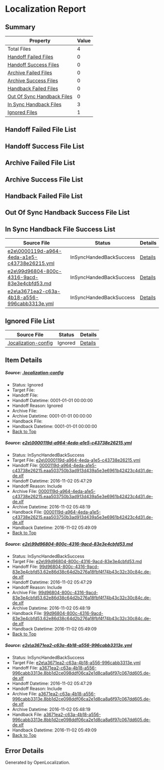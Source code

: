 # <a name='report-top'></a> Localization Report

## Summary
 Property | Value 
 -------- | ----- 
 Total Files | 4
[ Handoff Failed Files ](#handoff-failed-list)| 0
[ Handoff Success Files ](#handoff-success-list)| 0
[ Archive Failed Files ](#archive-failed-list)| 0
[ Archive Success Files ](#archive-success-list)| 0
[ Handback Failed Files ](#handback-failed-list)| 0
[ Out Of Sync Handback Files ](#outofsync-handback-success-list)| 0
[ In Sync Handback Files ](#insync-handback-success-list)| 3
[ Ignored Files ](#ignored-list)| 1

## <a name='handoff-failed-list'></a> Handoff Failed File List

## <a name='handoff-success-list'></a> Handoff Success File List

## <a name='archive-failed-list'></a> Archive Failed File List

## <a name='archive-success-list'></a> Archive Success File List

## <a name='handback-failed-list'></a> Handback Failed File List

## <a name='outofsync-handback-success-list'></a> Out Of Sync Handback Success File List

## <a name='insync-handback-success-list'></a> In Sync Handback File Success List
 Source File | Status | Details 
 ----------- | ------ | ------- 
 [e2e\0000119d-a964-4eda-a1e5-c43738e26215.yml](https://github.com/OpenLocalizationTestOrg/ol-test0/blob/50620f87aaf671ce5a8a5d4070077692ffc39335/e2e/0000119d-a964-4eda-a1e5-c43738e26215.yml) | InSyncHandedBackSuccess | [Details](#d87104745bc1083af95ed1215d6d4c4d4a0f6da51)
 [e2e\99d96804-800c-4316-9acd-83e3e4cbfd53.md](https://github.com/OpenLocalizationTestOrg/ol-test0/blob/50620f87aaf671ce5a8a5d4070077692ffc39335/e2e/99d96804-800c-4316-9acd-83e3e4cbfd53.md) | InSyncHandedBackSuccess | [Details](#07f8ac86156553a4882d02a5435977acaec6fa052)
 [e2e\a3671ea2-c63a-4b18-a556-996cabb3313e.yml](https://github.com/OpenLocalizationTestOrg/ol-test0/blob/50620f87aaf671ce5a8a5d4070077692ffc39335/e2e/a3671ea2-c63a-4b18-a556-996cabb3313e.yml) | InSyncHandedBackSuccess | [Details](#e2cdc596f6eea8a88fd0ac18dece750c0cb4a4293)

## <a name='ignored-list'></a> Ignored File List
 Source File | Status | Details 
 ----------- | ------ | ------- 
 [.localization-config](https://github.com/OpenLocalizationTestOrg/ol-test0/blob/50620f87aaf671ce5a8a5d4070077692ffc39335/.localization-config) | Ignored | [Details](#c268a05ecaa7ec85942ed632c29928ee5bd6da8d0)

## Item Details
##### <a name='c268a05ecaa7ec85942ed632c29928ee5bd6da8d0'></a> Source: [.localization-config](https://github.com/OpenLocalizationTestOrg/ol-test0/blob/50620f87aaf671ce5a8a5d4070077692ffc39335/.localization-config)
* Status: Ignored
* Target File: 
* Handoff File: 
* Handoff Datetime: 0001-01-01 00:00:00
* Handoff Reason: Ignored
* Archive File: 
* Archive Datetime: 0001-01-01 00:00:00
* Handback File: 
* Handback Datetime: 0001-01-01 00:00:00
* [Back to Top](#report-top)

##### <a name='d87104745bc1083af95ed1215d6d4c4d4a0f6da51'></a> Source: [e2e\0000119d-a964-4eda-a1e5-c43738e26215.yml](https://github.com/OpenLocalizationTestOrg/ol-test0/blob/50620f87aaf671ce5a8a5d4070077692ffc39335/e2e/0000119d-a964-4eda-a1e5-c43738e26215.yml)
* Status: InSyncHandedBackSuccess
* Target File: [e2e\0000119d-a964-4eda-a1e5-c43738e26215.yml](https://github.com/OpenLocalizationTestOrg/ol-test0-dede/blob/666f5f1156e6c96816c52ce400b4e901d4a24747/e2e/0000119d-a964-4eda-a1e5-c43738e26215.yml)
* Handoff File: [0000119d-a964-4eda-a1e5-c43738e26215.eaa503750b3ad913d439a5e3e6961b42423c4d31.de-de.xlf](https://github.com/OpenLocalizationTestOrg/ol-test0-handoff/blob/470ce9036a9b73cf39e3373fe8d13faaea4bbfc1/ol-handoff/OpenLocalizationTestOrg/ol-test0-dede/yufeih/ht/0000119d-a964-4eda-a1e5-c43738e26215.eaa503750b3ad913d439a5e3e6961b42423c4d31.de-de.xlf)
* Handoff Datetime: 2016-11-02 05:47:29
* Handoff Reason: Include
* Archive File: [0000119d-a964-4eda-a1e5-c43738e26215.eaa503750b3ad913d439a5e3e6961b42423c4d31.de-de.xlf](https://github.com/OpenLocalizationTestOrg/ol-test0-handoff/blob/0771a42aa0e57976ba2884850d25c06d19c10f22/ol-archive/OpenLocalizationTestOrg/ol-test0-dede/yufeih/ht/0000119d-a964-4eda-a1e5-c43738e26215.eaa503750b3ad913d439a5e3e6961b42423c4d31.de-de.xlf)
* Archive Datetime: 2016-11-02 05:48:19
* Handback File: [0000119d-a964-4eda-a1e5-c43738e26215.eaa503750b3ad913d439a5e3e6961b42423c4d31.de-de.xlf](https://github.com/OpenLocalizationTestOrg/ol-test0-handback/blob/cd9bec7afd806adbbb659401669cf0b88c4fcd6a/ol-handback/OpenLocalizationTestOrg/ol-test0-dede/yufeih/ht/0000119d-a964-4eda-a1e5-c43738e26215.eaa503750b3ad913d439a5e3e6961b42423c4d31.de-de.xlf)
* Handback Datetime: 2016-11-02 05:49:09
* [Back to Top](#report-top)

##### <a name='07f8ac86156553a4882d02a5435977acaec6fa052'></a> Source: [e2e\99d96804-800c-4316-9acd-83e3e4cbfd53.md](https://github.com/OpenLocalizationTestOrg/ol-test0/blob/50620f87aaf671ce5a8a5d4070077692ffc39335/e2e/99d96804-800c-4316-9acd-83e3e4cbfd53.md)
* Status: InSyncHandedBackSuccess
* Target File: [e2e\99d96804-800c-4316-9acd-83e3e4cbfd53.md](https://github.com/OpenLocalizationTestOrg/ol-test0-dede/blob/666f5f1156e6c96816c52ce400b4e901d4a24747/e2e/99d96804-800c-4316-9acd-83e3e4cbfd53.md)
* Handoff File: [99d96804-800c-4316-9acd-83e3e4cbfd53.62e86d38c64d2b276a18fbf4f74b43c32c30c84c.de-de.xlf](https://github.com/OpenLocalizationTestOrg/ol-test0-handoff/blob/470ce9036a9b73cf39e3373fe8d13faaea4bbfc1/ol-handoff/OpenLocalizationTestOrg/ol-test0-dede/yufeih/ht/99d96804-800c-4316-9acd-83e3e4cbfd53.62e86d38c64d2b276a18fbf4f74b43c32c30c84c.de-de.xlf)
* Handoff Datetime: 2016-11-02 05:47:29
* Handoff Reason: Include
* Archive File: [99d96804-800c-4316-9acd-83e3e4cbfd53.62e86d38c64d2b276a18fbf4f74b43c32c30c84c.de-de.xlf](https://github.com/OpenLocalizationTestOrg/ol-test0-handoff/blob/0771a42aa0e57976ba2884850d25c06d19c10f22/ol-archive/OpenLocalizationTestOrg/ol-test0-dede/yufeih/ht/99d96804-800c-4316-9acd-83e3e4cbfd53.62e86d38c64d2b276a18fbf4f74b43c32c30c84c.de-de.xlf)
* Archive Datetime: 2016-11-02 05:48:19
* Handback File: [99d96804-800c-4316-9acd-83e3e4cbfd53.62e86d38c64d2b276a18fbf4f74b43c32c30c84c.de-de.xlf](https://github.com/OpenLocalizationTestOrg/ol-test0-handback/blob/cd9bec7afd806adbbb659401669cf0b88c4fcd6a/ol-handback/OpenLocalizationTestOrg/ol-test0-dede/yufeih/ht/99d96804-800c-4316-9acd-83e3e4cbfd53.62e86d38c64d2b276a18fbf4f74b43c32c30c84c.de-de.xlf)
* Handback Datetime: 2016-11-02 05:49:09
* [Back to Top](#report-top)

##### <a name='e2cdc596f6eea8a88fd0ac18dece750c0cb4a4293'></a> Source: [e2e\a3671ea2-c63a-4b18-a556-996cabb3313e.yml](https://github.com/OpenLocalizationTestOrg/ol-test0/blob/50620f87aaf671ce5a8a5d4070077692ffc39335/e2e/a3671ea2-c63a-4b18-a556-996cabb3313e.yml)
* Status: InSyncHandedBackSuccess
* Target File: [e2e\a3671ea2-c63a-4b18-a556-996cabb3313e.yml](https://github.com/OpenLocalizationTestOrg/ol-test0-dede/blob/666f5f1156e6c96816c52ce400b4e901d4a24747/e2e/a3671ea2-c63a-4b18-a556-996cabb3313e.yml)
* Handoff File: [a3671ea2-c63a-4b18-a556-996cabb3313e.8bb1d2ce098ddf06ca2e1d8ca8a6f97c067dd605.de-de.xlf](https://github.com/OpenLocalizationTestOrg/ol-test0-handoff/blob/470ce9036a9b73cf39e3373fe8d13faaea4bbfc1/ol-handoff/OpenLocalizationTestOrg/ol-test0-dede/yufeih/ht/a3671ea2-c63a-4b18-a556-996cabb3313e.8bb1d2ce098ddf06ca2e1d8ca8a6f97c067dd605.de-de.xlf)
* Handoff Datetime: 2016-11-02 05:47:29
* Handoff Reason: Include
* Archive File: [a3671ea2-c63a-4b18-a556-996cabb3313e.8bb1d2ce098ddf06ca2e1d8ca8a6f97c067dd605.de-de.xlf](https://github.com/OpenLocalizationTestOrg/ol-test0-handoff/blob/0771a42aa0e57976ba2884850d25c06d19c10f22/ol-archive/OpenLocalizationTestOrg/ol-test0-dede/yufeih/ht/a3671ea2-c63a-4b18-a556-996cabb3313e.8bb1d2ce098ddf06ca2e1d8ca8a6f97c067dd605.de-de.xlf)
* Archive Datetime: 2016-11-02 05:48:19
* Handback File: [a3671ea2-c63a-4b18-a556-996cabb3313e.8bb1d2ce098ddf06ca2e1d8ca8a6f97c067dd605.de-de.xlf](https://github.com/OpenLocalizationTestOrg/ol-test0-handback/blob/cd9bec7afd806adbbb659401669cf0b88c4fcd6a/ol-handback/OpenLocalizationTestOrg/ol-test0-dede/yufeih/ht/a3671ea2-c63a-4b18-a556-996cabb3313e.8bb1d2ce098ddf06ca2e1d8ca8a6f97c067dd605.de-de.xlf)
* Handback Datetime: 2016-11-02 05:49:09
* [Back to Top](#report-top)


## Error Details

Generated by OpenLocalization.
